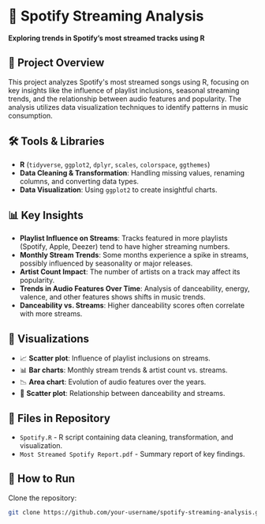 # 🎵 Spotify Streaming Analysis
**Exploring trends in Spotify’s most streamed tracks using R**

## 📌 Project Overview
This project analyzes Spotify's most streamed songs using R, focusing on key insights like the influence of playlist inclusions, seasonal streaming trends, and the relationship between audio features and popularity. The analysis utilizes data visualization techniques to identify patterns in music consumption.

## 🛠️ Tools & Libraries
- **R** (`tidyverse`, `ggplot2`, `dplyr`, `scales`, `colorspace`, `ggthemes`)
- **Data Cleaning & Transformation**: Handling missing values, renaming columns, and converting data types.
- **Data Visualization**: Using `ggplot2` to create insightful charts.

## 📊 Key Insights
- **Playlist Influence on Streams**: Tracks featured in more playlists (Spotify, Apple, Deezer) tend to have higher streaming numbers.
- **Monthly Stream Trends**: Some months experience a spike in streams, possibly influenced by seasonality or major releases.
- **Artist Count Impact**: The number of artists on a track may affect its popularity.
- **Trends in Audio Features Over Time**: Analysis of danceability, energy, valence, and other features shows shifts in music trends.
- **Danceability vs. Streams**: Higher danceability scores often correlate with more streams.

## 📌 Visualizations
- 📈 **Scatter plot**: Influence of playlist inclusions on streams.
- 📊 **Bar charts**: Monthly stream trends & artist count vs. streams.
- 📉 **Area chart**: Evolution of audio features over the years.
- 🎵 **Scatter plot**: Relationship between danceability and streams.

## 📂 Files in Repository
- `Spotify.R` - R script containing data cleaning, transformation, and visualization.
- `Most Streamed Spotify Report.pdf` - Summary report of key findings.

## 🚀 How to Run
Clone the repository:
   ```sh
   git clone https://github.com/your-username/spotify-streaming-analysis.git
